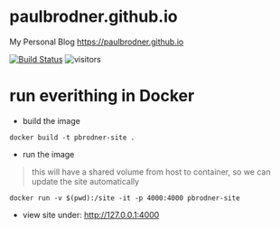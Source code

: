 # paulbrodner.github.io
My Personal Blog https://paulbrodner.github.io


[![Build Status](https://travis-ci.org/paulbrodner/paulbrodner.github.io.svg?branch=master)](https://travis-ci.org/paulbrodner/paulbrodner.github.io)  ![visitors](https://visitor-badge.laobi.icu/badge?page_id=paulbrodner.github.io)


# run everithing in Docker
* build the image
```shell
docker build -t pbrodner-site .
```

* run the image
> this will have a shared volume from host to container, so we can update the site automatically

```
docker run -v $(pwd):/site -it -p 4000:4000 pbrodner-site
```
* view site under: http://127.0.0.1:4000
